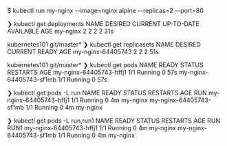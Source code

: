 

$ kubectl run my-nginx --image=nginx:alpine --replicas=2 --port=80

❯ kubectl get deployments
NAME       DESIRED   CURRENT   UP-TO-DATE   AVAILABLE   AGE
my-nginx   2         2         2            2           31s

kubernetes101 git/master*
❯ kubectl get replicasets
NAME                DESIRED   CURRENT   READY     AGE
my-nginx-64405743   2         2         2         51s

kubernetes101 git/master*
❯ kubectl get pods
NAME                      READY     STATUS    RESTARTS   AGE
my-nginx-64405743-hffj1   1/1       Running   0          57s
my-nginx-64405743-sf1mb   1/1       Running   0          57s

❯ kubectl get pods -L run
NAME                      READY     STATUS    RESTARTS   AGE       RUN
my-nginx-64405743-hffj1   1/1       Running   0          4m        my-nginx
my-nginx-64405743-sf1mb   1/1       Running   0          4m        my-nginx

❯ kubectl get pods -L run,run1
NAME                      READY     STATUS    RESTARTS   AGE       RUN        RUN1
my-nginx-64405743-hffj1   1/1       Running   0          4m        my-nginx   <none>
my-nginx-64405743-sf1mb   1/1       Running   0          4m        my-nginx   <none>



